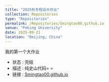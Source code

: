 ```yaml
---
title: "2025秋冬程设大作业"
collection: Repositories
type: "Repositories"
permalink: /Repositories/Smingtao00.github.io
venue: "Peking University"
date: 2025-09-21
location: "Beijing, China"
---
```

我的第一个大作业
- 状态 : 完结
- 描述 : 纯史山代码= = 
- 链接 : [Smingtao00.github.io](https://https://github.com/Smingtao00/Monster)